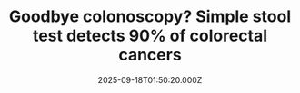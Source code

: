 ---
title: "Goodbye colonoscopy? Simple stool test detects 90% of colorectal cancers"
date: 2025-09-18T01:50:20.000Z
category: Health
externalLink: "https://www.sciencedaily.com/releases/2025/09/250916221920.htm"
image: ""
excerpt: "Scientists at the University of Geneva have created the first detailed catalogue of gut bacteria at the subspecies level, unlocking powerful new ways to detect colorectal cancer. By applying machine learning to stool samples, they achieved a 90% detection rate—nearly matching colonoscopies, but with far less cost and discomfort. This breakthrough could revolutionize early cancer screening, helping catch the disease…"
---